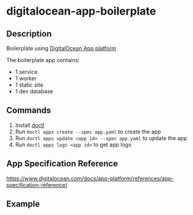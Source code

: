 # digitalocean-app-boilerplate

## Description
Boilerplate using [DigitalOcean App platform](https://www.digitalocean.com/docs/app-platform/)

The boilerplate app contains:
- 1 service
- 1 worker
- 1 static site
- 1 dev database

## Commands
1. Install [doctl](https://www.digitalocean.com/docs/apis-clis/doctl/how-to/install/)
2. Run `doctl apps create --spec app.yaml` to create the app
3. Run `doctl apps update <app id> --spec app.yaml` to update the app
4. Run `doctl apps logs <app id>` to get app logs

## App Specification Reference
https://www.digitalocean.com/docs/app-platform/references/app-specification-reference/

## Example
